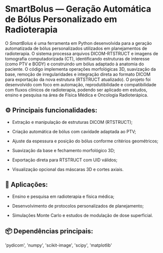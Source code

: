 # SmartBolus — Geração Automática de Bólus Personalizado em Radioterapia

O *SmartBolus* é uma ferramenta em Python desenvolvida para a geração automatizada de bólus personalizados utilizados em planejamentos de radioterapia. O sistema processa arquivos DICOM-RTSTRUCT e imagens de tomografia computadorizada (CT), identificando estruturas de interesse (como PTV e BODY) e construindo um bólus adaptado à anatomia do paciente. O código implementa operações morfológicas 3D, suavização da base, remoção de irregularidades e integração direta ao formato DICOM para exportação da nova estrutura (RTSTRUCT atualizado). O projeto foi desenvolvido com foco em automação, reprodutibilidade e compatibilidade com fluxos clínicos de radioterapia, podendo ser aplicado em estudos, ensino e pesquisa na área de Física Médica e Oncologia Radioterápica.

## ⚙️ Principais funcionalidades:

* Extração e manipulação de estruturas DICOM (RTSTRUCT);

* Criação automática de bólus com cavidade adaptada ao PTV;

* Ajuste da espessura e posição do bólus conforme critérios geométricos;

* Suavização da base e fechamento morfológico 3D;

* Exportação direta para RTSTRUCT com UID válidos;

* Visualização opcional das máscaras 3D e cortes axiais.

## 🧠 Aplicações:

* Ensino e pesquisa em radioterapia e física médica;
  
* Desenvolvimento de protocolos personalizados de planejamento;

* Simulações Monte Carlo e estudos de modulação de dose superficial.

## 📦 Dependências principais:

'pydicom', 'numpy', 'scikit-image', 'scipy', 'matplotlib'
